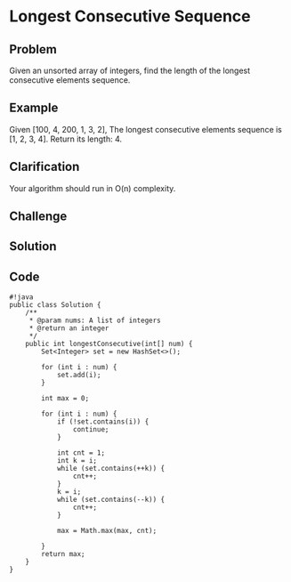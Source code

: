 Longest Consecutive Sequence
===


Problem
-------

Given an unsorted array of integers, find the length of the longest consecutive elements sequence.


Example
-------

Given [100, 4, 200, 1, 3, 2],
The longest consecutive elements sequence is [1, 2, 3, 4]. Return its length: 4.

Clarification
---------

Your algorithm should run in O(n) complexity.

Challenge
---------

Solution
--------

Code
----

    #!java
    public class Solution {
        /**
         * @param nums: A list of integers
         * @return an integer
         */
        public int longestConsecutive(int[] num) {
            Set<Integer> set = new HashSet<>();
            
            for (int i : num) {
                set.add(i);
            }
            
            int max = 0;
            
            for (int i : num) {
                if (!set.contains(i)) {
                    continue;
                }
                
                int cnt = 1;
                int k = i;
                while (set.contains(++k)) {
                    cnt++;
                }
                k = i;
                while (set.contains(--k)) {
                    cnt++;
                }
                
                max = Math.max(max, cnt);
                
            }
            return max;
        }
    }